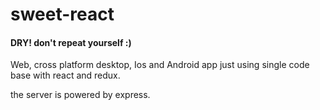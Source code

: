 # sweet-react
#### DRY! don't repeat yourself :)
Web, cross platform desktop, Ios and Android app just using single code base with react and redux.

the server is powered by express.